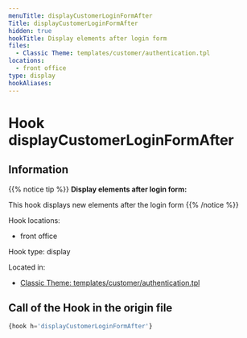 ```yaml
---
menuTitle: displayCustomerLoginFormAfter
Title: displayCustomerLoginFormAfter
hidden: true
hookTitle: Display elements after login form
files:
  - Classic Theme: templates/customer/authentication.tpl
locations:
  - front office
type: display
hookAliases:
---
```


# Hook displayCustomerLoginFormAfter

## Information

{{% notice tip %}}
**Display elements after login form:** 

This hook displays new elements after the login form
{{% /notice %}}

Hook locations: 
  - front office

Hook type: display

Located in: 
  - [Classic Theme: templates/customer/authentication.tpl](https://github.com/PrestaShop/classic-theme/blob/develop/templates/customer/authentication.tpl)

## Call of the Hook in the origin file

```php
{hook h='displayCustomerLoginFormAfter'}
```